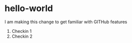 # hello-world

I am making this change to get familiar with GITHub features

1. Checkin 1
2. Checkin 2
